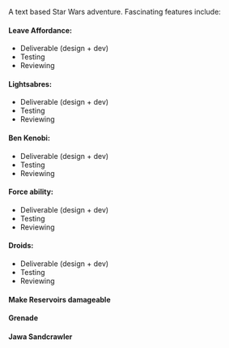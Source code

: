 A text based Star Wars adventure. Fascinating features include:

#### Leave Affordance:
- Deliverable (design + dev)
- Testing
- Reviewing

#### Lightsabres:
- Deliverable (design + dev)
- Testing
- Reviewing
#### Ben Kenobi:
- Deliverable (design + dev)
- Testing
- Reviewing

#### Force ability:
- Deliverable (design + dev)
- Testing
- Reviewing

#### Droids:
- Deliverable (design + dev)
- Testing
- Reviewing

#### Make Reservoirs damageable

#### Grenade

#### Jawa Sandcrawler
